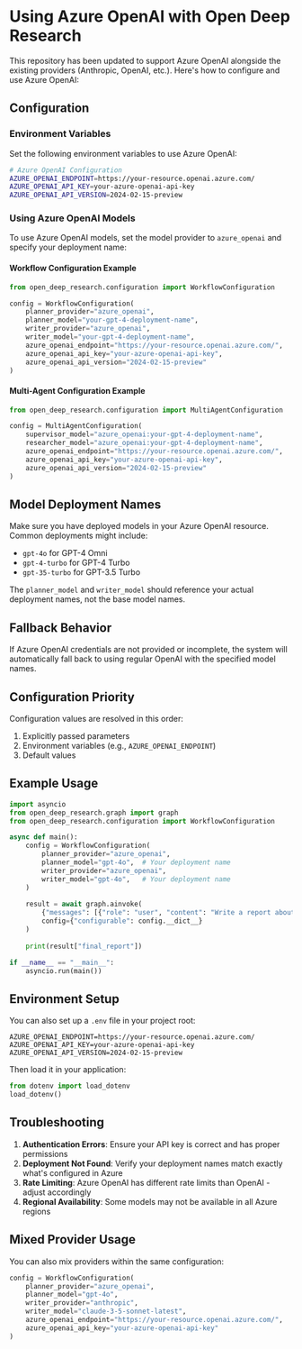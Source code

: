 # Using Azure OpenAI with Open Deep Research

This repository has been updated to support Azure OpenAI alongside the existing providers (Anthropic, OpenAI, etc.). Here's how to configure and use Azure OpenAI:

## Configuration

### Environment Variables

Set the following environment variables to use Azure OpenAI:

```bash
# Azure OpenAI Configuration
AZURE_OPENAI_ENDPOINT=https://your-resource.openai.azure.com/
AZURE_OPENAI_API_KEY=your-azure-openai-api-key
AZURE_OPENAI_API_VERSION=2024-02-15-preview
```

### Using Azure OpenAI Models

To use Azure OpenAI models, set the model provider to `azure_openai` and specify your deployment name:

#### Workflow Configuration Example

```python
from open_deep_research.configuration import WorkflowConfiguration

config = WorkflowConfiguration(
    planner_provider="azure_openai",
    planner_model="your-gpt-4-deployment-name",
    writer_provider="azure_openai", 
    writer_model="your-gpt-4-deployment-name",
    azure_openai_endpoint="https://your-resource.openai.azure.com/",
    azure_openai_api_key="your-azure-openai-api-key",
    azure_openai_api_version="2024-02-15-preview"
)
```

#### Multi-Agent Configuration Example

```python
from open_deep_research.configuration import MultiAgentConfiguration

config = MultiAgentConfiguration(
    supervisor_model="azure_openai:your-gpt-4-deployment-name",
    researcher_model="azure_openai:your-gpt-4-deployment-name",
    azure_openai_endpoint="https://your-resource.openai.azure.com/",
    azure_openai_api_key="your-azure-openai-api-key",
    azure_openai_api_version="2024-02-15-preview"
)
```

## Model Deployment Names

Make sure you have deployed models in your Azure OpenAI resource. Common deployments might include:
- `gpt-4o` for GPT-4 Omni
- `gpt-4-turbo` for GPT-4 Turbo
- `gpt-35-turbo` for GPT-3.5 Turbo

The `planner_model` and `writer_model` should reference your actual deployment names, not the base model names.

## Fallback Behavior

If Azure OpenAI credentials are not provided or incomplete, the system will automatically fall back to using regular OpenAI with the specified model names.

## Configuration Priority

Configuration values are resolved in this order:
1. Explicitly passed parameters
2. Environment variables (e.g., `AZURE_OPENAI_ENDPOINT`)
3. Default values

## Example Usage

```python
import asyncio
from open_deep_research.graph import graph
from open_deep_research.configuration import WorkflowConfiguration

async def main():
    config = WorkflowConfiguration(
        planner_provider="azure_openai",
        planner_model="gpt-4o",  # Your deployment name
        writer_provider="azure_openai",
        writer_model="gpt-4o",   # Your deployment name
    )
    
    result = await graph.ainvoke(
        {"messages": [{"role": "user", "content": "Write a report about renewable energy"}]},
        config={"configurable": config.__dict__}
    )
    
    print(result["final_report"])

if __name__ == "__main__":
    asyncio.run(main())
```

## Environment Setup

You can also set up a `.env` file in your project root:

```env
AZURE_OPENAI_ENDPOINT=https://your-resource.openai.azure.com/
AZURE_OPENAI_API_KEY=your-azure-openai-api-key
AZURE_OPENAI_API_VERSION=2024-02-15-preview
```

Then load it in your application:

```python
from dotenv import load_dotenv
load_dotenv()
```

## Troubleshooting

1. **Authentication Errors**: Ensure your API key is correct and has proper permissions
2. **Deployment Not Found**: Verify your deployment names match exactly what's configured in Azure
3. **Rate Limiting**: Azure OpenAI has different rate limits than OpenAI - adjust accordingly
4. **Regional Availability**: Some models may not be available in all Azure regions

## Mixed Provider Usage

You can also mix providers within the same configuration:

```python
config = WorkflowConfiguration(
    planner_provider="azure_openai",
    planner_model="gpt-4o",
    writer_provider="anthropic", 
    writer_model="claude-3-5-sonnet-latest",
    azure_openai_endpoint="https://your-resource.openai.azure.com/",
    azure_openai_api_key="your-azure-openai-api-key"
)
```
